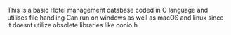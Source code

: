 This is a basic Hotel management database coded in C language and utilises file handling
Can run on windows as well as macOS and linux since it doesnt utilize obsolete libraries like conio.h